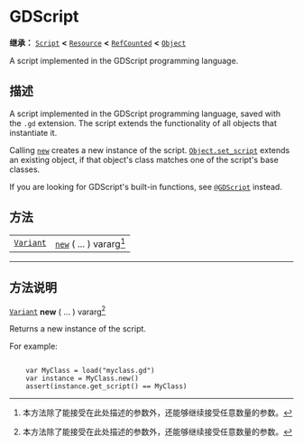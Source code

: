 <!-- ⚠ 请勿编辑本文件 ⚠ -->
<!-- 本文档使用脚本从 WeDot 引擎源码仓库生成。 -->
<!-- 生成脚本：https://github.com/WeDot-Engine/WeDot/tree/4.3/doc/tools/make_md.py； -->
<!-- 原文件：https://github.com/WeDot-Engine/WeDot/tree/4.3/modules/gdscript/doc_classes/GDScript.xml。 -->

<div id="_class_gdscript"></div>

# GDScript

**继承：** [`Script`](class_script.md) **<** [`Resource`](class_resource.md) **<** [`RefCounted`](class_refcounted.md) **<** [`Object`](class_object.md)

A script implemented in the GDScript programming language.

## 描述

A script implemented in the GDScript programming language, saved with the `.gd` extension. The script extends the functionality of all objects that instantiate it.

Calling [`new`](#class_gdscript_method_new) creates a new instance of the script. [`Object.set_script`](#class_object_method_set_script) extends an existing object, if that object's class matches one of the script's base classes.

If you are looking for GDScript's built-in functions, see [`@GDScript`](class_@gdscript.md) instead.

## 方法

|||
|:-:|:--|
| [`Variant`](class_variant.md) | [`new`](#class_gdscript_method_new) ( ... ) vararg[^vararg] |

<!-- rst-class:: classref-section-separator -->

---

## 方法说明

<div id="_class_gdscript_method_new"></div>

[`Variant`](class_variant.md) **new** ( ... ) vararg[^vararg]<div id="class_gdscript_method_new"></div>

Returns a new instance of the script.

For example:

```

    var MyClass = load("myclass.gd")
    var instance = MyClass.new()
    assert(instance.get_script() == MyClass)
```



[^virtual]: 本方法通常需要用户覆盖才能生效。
[^const]: 本方法无副作用，不会修改该实例的任何成员变量。
[^vararg]: 本方法除了能接受在此处描述的参数外，还能够继续接受任意数量的参数。
[^constructor]: 本方法用于构造某个类型。
[^static]: 调用本方法无需实例，可直接使用类名进行调用。
[^operator]: 本方法描述的是使用本类型作为左操作数的有效运算符。
[^bitfield]: 这个值是由下列位标志构成位掩码的整数。
[^void]: 无返回值。
